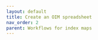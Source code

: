 ```yaml
---
layout: default
title: Create an OIM spreadsheet
nav_order: 2
parent: Workflows for index maps
---
```

